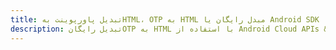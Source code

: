 ---title: تبدیل پاورپوینت بهHTML، OTP به HTML مبدل رایگان یا Android SDKdescription: تبدیل رایگانOTP به HTML با استفاده از Android Cloud APIs & SDK. همچنین اسناد Microsoft PowerPoint را در Cloud ایجاد، ویرایش و رندر کنید.---